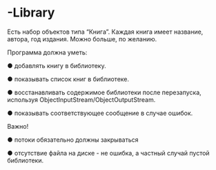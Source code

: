 # -Library
Есть набор объектов типа “Книга”. Каждая книга имеет название, автора, год издания. Можно больше, по желанию.

Программа должна уметь:

● добавлять книгу в библиотеку.

● показывать список книг в библиотеке.

● восстанавливать содержимое библиотеки после перезапуска, используя ObjectInputStream/ObjectOutputStream.

● показывать соответствующее сообщение в случае ошибок.

Важно!

● потоки обязательно должны закрываться

● отсутствие файла на диске - не ошибка, а частный случай пустой библиотеки.
